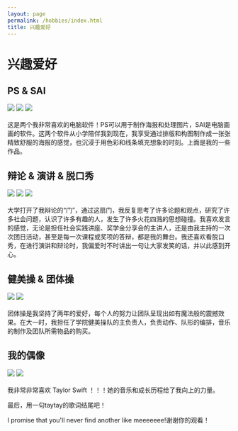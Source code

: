 ```yaml
---
layout: page
permalink: /hobbies/index.html
title: 兴趣爱好
---
```


# 兴趣爱好<br>

## PS & SAI

<div class="third">
<img src="/images/ps1.jpg">
<img src="/images/ps2.jpg">
<img src="/images/ps3.jpg">
</div>
<br>这是两个我非常喜欢的电脑软件！PS可以用于制作海报和处理图片，SAI是电脑画画的软件。这两个软件从小学陪伴我到现在，我享受通过排版和构图制作成一张张精致舒服的海报的感觉，也沉浸于用色彩和线条填充想象的时刻。上面是我的一些作品。<br>



## 辩论 & 演讲 & 脱口秀

<div class="third">
<img src="/images/yanjiang1.jpg">
<img src="/images/yanjiang2.jpg">
<img src="/images/yanjiang3.jpg">
</div>
<br>大学打开了我辩论的“门”，通过这扇门，我反复思考了许多论题和观点，研究了许多社会问题，认识了许多有趣的人，发生了许多火花四溅的思想碰撞。我喜欢发言的感觉，无论是担任社会实践讲座、奖学金分享会的主讲人，还是由我主持的一次次团日活动，甚至是每一次课程或奖项的答辩，都是我的舞台。我还喜欢看脱口秀，在进行演讲和辩论时，我偏爱时不时讲出一句让大家发笑的话，并以此感到开心。<br>

## 健美操 & 团体操

<div class="third">
<img src="/images/jianmeicao1.jpg">
<img src="/images/jianmeicao2.jpg">
</div>
<br>团体操是我坚持了两年的爱好，每个人的努力让团队呈现出如有魔法般的震撼效果。在大一时，我担任了学院健美操队的主负责人，负责动作、队形的编排，音乐的制作及团队所需物品的购买。

## 我的偶像
<div>
<img src="/images/meimei1.jpg">
<img src="/images/meimei2.jpg">
</div>
<br>
我非常非常喜欢 Taylor Swift ！！！她的音乐和成长历程给了我向上的力量。<br>

最后，用一句taytay的歌词结尾吧！

I promise that you'll never find another like meeeeeee!谢谢你的观看！

